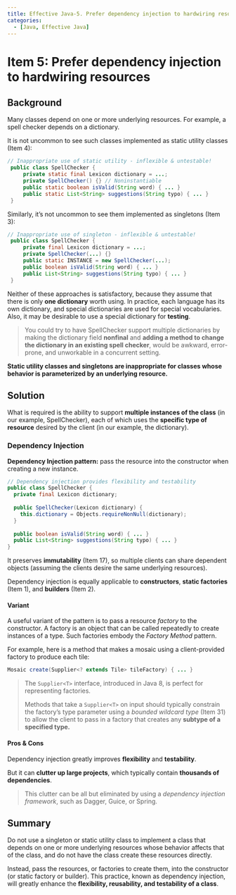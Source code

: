 ```yaml
---
title: Effective Java-5. Prefer dependency injection to hardwiring resources
categories:
  - [Java, Effective Java]
---
```


# Item 5: Prefer dependency injection to hardwiring resources

## Background

Many classes depend on one or more underlying resources. For example, a spell checker depends on a dictionary.

It is not uncommon to see such classes implemented as static utility classes (Item 4):

```java
// Inappropriate use of static utility - inflexible & untestable!
 public class SpellChecker {
     private static final Lexicon dictionary = ...;
     private SpellChecker() {} // Noninstantiable
     public static boolean isValid(String word) { ... }
     public static List<String> suggestions(String typo) { ... }
 }
```

Similarly, it’s not uncommon to see them implemented as singletons (Item 3):

```java
// Inappropriate use of singleton - inflexible & untestable!
 public class SpellChecker {
     private final Lexicon dictionary = ...;
     private SpellChecker(...) {}
     public static INSTANCE = new SpellChecker(...);
     public boolean isValid(String word) { ... }
     public List<String> suggestions(String typo) { ... }
 }
```

Neither of these approaches is satisfactory, because they assume that there is only **one dictionary** worth using. In practice, each language has its own dictionary, and special dictionaries are used for special vocabularies. Also, it may be desirable to use a special dictionary for **testing**.

> You could try to have SpellChecker support multiple dictionaries by making the dictionary field **nonfinal** and **adding a method to change the dictionary in an existing spell checker**, would be awkward, error-prone, and unworkable in a concurrent setting.

**Static utility classes and singletons are inappropriate for classes whose behavior is parameterized by an underlying resource.**

## Solution

What is required is the ability to support **multiple instances of the class** (in our example, SpellChecker), each of which uses the **specific type of resource** desired by the client (in our example, the dictionary). 

### Dependency Injection

**Dependency Injection pattern:** pass the resource into the constructor when creating a new instance.

```java
// Dependency injection provides flexibility and testability
public class SpellChecker {
  private final Lexicon dictionary;
  
  public SpellChecker(Lexicon dictionary) {
    this.dictionary = Objects.requireNonNull(dictionary);
  }
  
  public boolean isValid(String word) { ... }
  public List<String> suggestions(String typo) { ... }
}
```

It preserves **immutability** (Item 17), so multiple clients can share dependent objects (assuming the clients desire the same underlying resources).

Dependency injection is equally applicable to **constructors**, **static factories** (Item 1), and **builders** (Item 2).

#### Variant

A useful variant of the pattern is to pass a resource *factory* to the constructor. A factory is an object that can be called repeatedly to create instances of a type. Such factories embody the *Factory Method* pattern.

For example, here is a method that makes a mosaic using a client-provided factory to produce each tile:

```java
Mosaic create(Supplier<? extends Tile> tileFactory) { ... }
```

> The `Supplier<T>` interface, introduced in Java 8, is perfect for representing factories.
>
> Methods that take a `Supplier<T>` on input should typically constrain the factory’s type parameter using a *bounded wildcard type* (Item 31) to allow the client to pass in a factory that creates any **subtype of a specified type.**

#### Pros & Cons

Dependency injection greatly improves **flexibility** and **testability**.

But it can **clutter up large projects**, which typically contain **thousands of dependencies**.

> This clutter can be all but eliminated by using a *dependency injection framework*, such as Dagger, Guice, or Spring.

## Summary

Do not use a singleton or static utility class to implement a class that depends on one or more underlying resources whose behavior affects that of the class, and do not have the class create these resources directly.

Instead, pass the resources, or factories to create them, into the constructor (or static factory or builder). This practice, known as dependency injection, will greatly enhance the **flexibility, reusability, and testability of a class**.